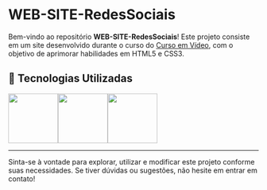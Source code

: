 # WEB-SITE-RedesSociais

Bem-vindo ao repositório **WEB-SITE-RedesSociais**! Este projeto consiste em um site desenvolvido durante o curso do [Curso em Vídeo](https://www.cursoemvideo.com), com o objetivo de aprimorar habilidades em HTML5 e CSS3.

## 🎨 Tecnologias Utilizadas

<img src="https://user-images.githubusercontent.com/74038190/212257454-16e3712e-945a-4ca2-b238-408ad0bf87e6.gif" width="100"><img src="https://github.com/Anmol-Baranwal/Cool-GIFs-For-GitHub/assets/74038190/29fd6286-4e7b-4d6c-818f-c4765d5e39a9" width="100"><img src="https://github.com/Anmol-Baranwal/Cool-GIFs-For-GitHub/assets/74038190/67f477ed-6624-42da-99f0-1a7b1a16eecb" width="100">

<hr />

Sinta-se à vontade para explorar, utilizar e modificar este projeto conforme suas necessidades. Se tiver dúvidas ou sugestões, não hesite em entrar em contato!
